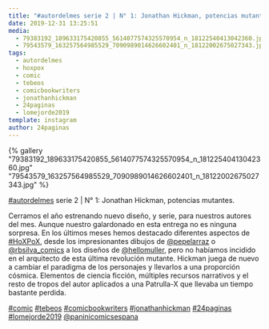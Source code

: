 ```yaml
---
title: "#autordelmes serie 2 | N° 1: Jonathan Hickman, potencias mutantes"
date: 2019-12-31 13:25:51
media: 
  - 79383192_189633175420855_5614077574325570954_n_18122540413042360.jpg
  - 79543579_163257564985529_7090989014626602401_n_18122002675027343.jpg
tags: 
  - autordelmes
  - hoxpox
  - comic
  - tebeos
  - comicbookwriters
  - jonathanhickman
  - 24paginas
  - lomejorde2019
template: instagram
author: 24paginas
---
```


{% gallery "79383192_189633175420855_5614077574325570954_n_18122540413042360.jpg" "79543579_163257564985529_7090989014626602401_n_18122002675027343.jpg" %}

[#autordelmes](/tags/autordelmes) serie 2 | N° 1: Jonathan Hickman, potencias mutantes.

Cerramos el año estrenando nuevo diseño, y serie, para nuestros autores del mes. Aunque nuestro galardonado en esta entrega no es ninguna sorpresa. En los últimos meses hemos destacado diferentes aspectos de [#HoXPoX](/tags/hoxpox), desde los impresionantes dibujos de [@pepelarraz](https://instagram.com/pepelarraz) o [@rbsilva_comics](https://instagram.com/rbsilva_comics) a los diseños de [@hellomuller](https://instagram.com/hellomuller), pero no habíamos incidido en el arquitecto de esta última revolución mutante. Hickman juega de nuevo a cambiar el paradigma de los personajes y llevarlos a una proporción cósmica. Elementos de ciencia ficción, múltiples recursos narrativos y el resto de tropos del autor aplicados a una Patrulla-X que llevaba un tiempo bastante perdida.

[#comic](/tags/comic) [#tebeos](/tags/tebeos) [#comicbookwriters](/tags/comicbookwriters) [#jonathanhickman](/tags/jonathanhickman) [#24paginas](/tags/24paginas) [#lomejorde2019](/tags/lomejorde2019) [@paninicomicsespana](https://instagram.com/paninicomicsespana)
